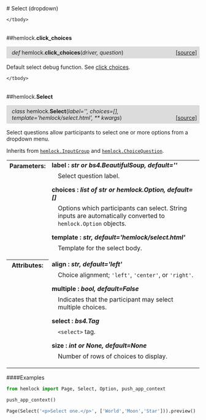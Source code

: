 <script src="https://cdn.mathjax.org/mathjax/latest/MathJax.js?config=TeX-AMS-MML_HTMLorMML" type="text/javascript"></script>

<link rel="stylesheet" href="https://assets.readthedocs.org/static/css/readthedocs-doc-embed.css" type="text/css" />

<style>
    a.src-href {
        float: right;
    }
    p.attr {
        margin-top: 0.5em;
        margin-left: 1em;
    }
    p.func-header {
        background-color: gainsboro;
        border-radius: 0.1em;
        padding: 0.5em;
        padding-left: 1em;
    }
    table.field-table {
        border-radius: 0.1em
    }
</style># Select (dropdown)

<table class="docutils field-list field-table" frame="void" rules="none">
    <col class="field-name" />
    <col class="field-body" />
    <tbody valign="top">
        
    </tbody>
</table>



##hemlock.**click_choices**

<p class="func-header">
    <i>def</i> hemlock.<b>click_choices</b>(<i>driver, question</i>) <a class="src-href" target="_blank" href="https://github.com/dsbowen/hemlock/blob/master/hemlock/qpolymorphs/select.py#L7">[source]</a>
</p>

Default select debug function. See [click choices](debug_functions.md).

<table class="docutils field-list field-table" frame="void" rules="none">
    <col class="field-name" />
    <col class="field-body" />
    <tbody valign="top">
        
    </tbody>
</table>



##hemlock.**Select**

<p class="func-header">
    <i>class</i> hemlock.<b>Select</b>(<i>label='', choices=[], template='hemlock/select.html', ** kwargs</i>) <a class="src-href" target="_blank" href="https://github.com/dsbowen/hemlock/blob/master/hemlock/qpolymorphs/select.py#L23">[source]</a>
</p>

Select questions allow participants to select one or more options from a
dropdown menu.

Inherits from [`hemlock.InputGroup`](input_group.md) and
[`hemlock.ChoiceQuestion`](question.md).

<table class="docutils field-list field-table" frame="void" rules="none">
    <col class="field-name" />
    <col class="field-body" />
    <tbody valign="top">
        <tr class="field">
    <th class="field-name"><b>Parameters:</b></td>
    <td class="field-body" width="100%"><b>label : <i>str or bs4.BeautifulSoup, default=''</i></b>
<p class="attr">
    Select question label.
</p>
<b>choices : <i>list of str or hemlock.Option, default=[]</i></b>
<p class="attr">
    Options which participants can select. String inputs are automatically converted to <code>hemlock.Option</code> objects.
</p>
<b>template : <i>str, default='hemlock/select.html'</i></b>
<p class="attr">
    Template for the select body.
</p></td>
</tr>
<tr class="field">
    <th class="field-name"><b>Attributes:</b></td>
    <td class="field-body" width="100%"><b>align : <i>str, default='left'</i></b>
<p class="attr">
    Choice alignment; <code>'left'</code>, <code>'center'</code>, or <code>'right'</code>.
</p>
<b>multiple : <i>bool, default=False</i></b>
<p class="attr">
    Indicates that the participant may select multiple choices.
</p>
<b>select : <i>bs4.Tag</i></b>
<p class="attr">
    <code>&lt;select&gt;</code> tag.
</p>
<b>size : <i>int or None, default=None</i></b>
<p class="attr">
    Number of rows of choices to display.
</p></td>
</tr>
    </tbody>
</table>

####Examples

```python
from hemlock import Page, Select, Option, push_app_context

push_app_context()

Page(Select('<p>Select one.</p>', ['World','Moon','Star'])).preview()
```

